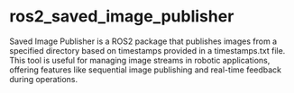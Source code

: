 # ros2_saved_image_publisher
Saved Image Publisher is a ROS2 package that publishes images from a specified directory based on timestamps provided in a timestamps.txt file. This tool is useful for managing image streams in robotic applications, offering features like sequential image publishing and real-time feedback during operations.
